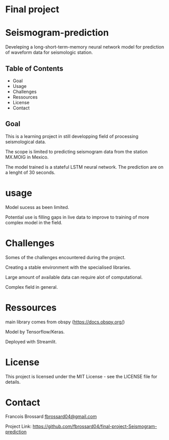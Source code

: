 # Final project

# Seismogram-prediction

Develeping a long-short-term-memory neural network model for prediction of waveform data for seismologic station.

## Table of Contents

- Goal
- Usage
- Challenges
- Ressources
- License
- Contact

## Goal

This is a learning project in still developping field of processing seismological data.

The scope is limited to predicting seismogram data from the station MX.MOIG in Mexico.

The model trained is a stateful LSTM neural network. The prediction are on a lenght of 30 seconds.

# usage
Model sucess as been limited.

Potential use is filling gaps in live data to improve to training of more complex model in the field.

# Challenges
Somes of the challenges encountered during the project.

Creating a stable environment with the specialised libraries.

Large amount of available data can require alot of computational.

Complex field in general.

# Ressources
main library comes from obspy (https://docs.obspy.org/)

Model by Tensorflow/Keras.

Deployed with Streamlit.


# License
This project is licensed under the MIT License - see the LICENSE file for details.

# Contact
Francois Brossard 
fbrossard04@gmail.com

Project Link: https://github.com/fbrossard04/final-project-Seismogram-prediction
